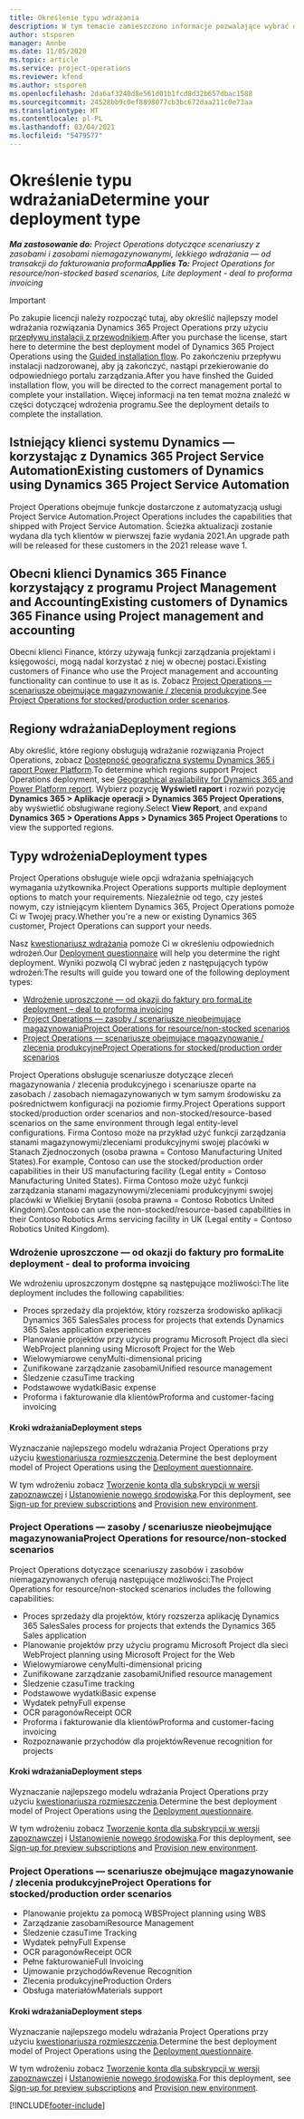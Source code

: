 ```yaml
---
title: Określenie typu wdrażania
description: W tym temacie zamieszczono informacje pozwalające wybrać odpowiedni typ wdrożenia Project Operations dla Twojej firmy.
author: stsporen
manager: Annbe
ms.date: 11/05/2020
ms.topic: article
ms.service: project-operations
ms.reviewer: kfend
ms.author: stsporen
ms.openlocfilehash: 2da6af3240d8e561d01b1fcd8d32b657dbac1588
ms.sourcegitcommit: 24528bb9c0ef8898077cb3bc672daa211c0e73aa
ms.translationtype: HT
ms.contentlocale: pl-PL
ms.lasthandoff: 03/04/2021
ms.locfileid: "5479577"
---
```

# <a name="determine-your-deployment-type"></a><span data-ttu-id="743fe-103">Określenie typu wdrażania</span><span class="sxs-lookup"><span data-stu-id="743fe-103">Determine your deployment type</span></span>

<span data-ttu-id="743fe-104">_**Ma zastosowanie do:** Project Operations dotyczące scenariuszy z zasobami i zasobami niemagazynowanymi, lekkiego wdrażania — od transakcji do fakturowania proforma_</span><span class="sxs-lookup"><span data-stu-id="743fe-104">_**Applies To:** Project Operations for resource/non-stocked based scenarios, Lite deployment - deal to proforma invoicing_</span></span>

> [!IMPORTANT]
> <span data-ttu-id="743fe-105">Po zakupie licencji należy rozpocząć tutaj, aby określić najlepszy model wdrażania rozwiązania Dynamics 365 Project Operations przy użyciu [przepływu instalacji z przewodnikiem](https://aka.ms/provisionprojectoperations).</span><span class="sxs-lookup"><span data-stu-id="743fe-105">After you purchase the license, start here to determine the best deployment model of Dynamics 365 Project Operations using the [Guided installation flow](https://aka.ms/provisionprojectoperations).</span></span>
> <span data-ttu-id="743fe-106">Po zakończeniu przepływu instalacji nadzorowanej, aby ją zakończyć, nastąpi przekierowanie do odpowiedniego portalu zarządzania.</span><span class="sxs-lookup"><span data-stu-id="743fe-106">After you have finshed the Guided installation flow, you will be directed to the correct management portal to complete your installation.</span></span> <span data-ttu-id="743fe-107">Więcej informacji na ten temat można znaleźć w części dotyczącej wdrożenia programu.</span><span class="sxs-lookup"><span data-stu-id="743fe-107">See the deployment details to complete the installation.</span></span>


## <a name="existing-customers-of-dynamics-using-dynamics-365-project-service-automation"></a><span data-ttu-id="743fe-108">Istniejący klienci systemu Dynamics — korzystając z Dynamics 365 Project Service Automation</span><span class="sxs-lookup"><span data-stu-id="743fe-108">Existing customers of Dynamics using Dynamics 365 Project Service Automation</span></span>
<span data-ttu-id="743fe-109">Project Operations obejmuje funkcje dostarczone z automatyzacją usługi Project Service Automation.</span><span class="sxs-lookup"><span data-stu-id="743fe-109">Project Operations includes the capabilities that shipped with Project Service Automation.</span></span> <span data-ttu-id="743fe-110">Ścieżka aktualizacji zostanie wydana dla tych klientów w pierwszej fazie wydania 2021.</span><span class="sxs-lookup"><span data-stu-id="743fe-110">An upgrade path will be released for these customers in the 2021 release wave 1.</span></span>

## <a name="existing-customers-of-dynamics-365-finance-using-project-management-and-accounting"></a><span data-ttu-id="743fe-111">Obecni klienci Dynamics 365 Finance korzystający z programu Project Management and Accounting</span><span class="sxs-lookup"><span data-stu-id="743fe-111">Existing customers of Dynamics 365 Finance using Project management and accounting</span></span> 

<span data-ttu-id="743fe-112">Obecni klienci Finance, którzy używają funkcji zarządzania projektami i księgowości, mogą nadal korzystać z niej w obecnej postaci.</span><span class="sxs-lookup"><span data-stu-id="743fe-112">Existing customers of Finance who use the Project management and accounting functionality can continue to use it as is.</span></span> <span data-ttu-id="743fe-113">Zobacz [Project Operations — scenariusze obejmujące magazynowanie / zlecenia produkcyjne](#pma).</span><span class="sxs-lookup"><span data-stu-id="743fe-113">See [Project Operations for stocked/production order scenarios](#pma).</span></span>


## <a name="deployment-regions"></a><span data-ttu-id="743fe-114">Regiony wdrażania</span><span class="sxs-lookup"><span data-stu-id="743fe-114">Deployment regions</span></span>
<span data-ttu-id="743fe-115">Aby określić, które regiony obsługują wdrażanie rozwiązania Project Operations, zobacz [Dostępność geograficzna systemu Dynamics 365 i raport Power Platform](https://dynamics.microsoft.com/en-us/geographic-availability/).</span><span class="sxs-lookup"><span data-stu-id="743fe-115">To determine which regions support Project Operations deployment, see [Geographical availability for Dynamics 365 and Power Platform report](https://dynamics.microsoft.com/en-us/geographic-availability/).</span></span> <span data-ttu-id="743fe-116">Wybierz pozycję **Wyświetl raport** i rozwiń pozycję **Dynamics 365 > Aplikacje operacji > Dynamics 365 Project Operations**, aby wyświetlić obsługiwane regiony.</span><span class="sxs-lookup"><span data-stu-id="743fe-116">Select **View Report**, and expand **Dynamics 365 > Operations Apps > Dynamics 365 Project Operations** to view the supported regions.</span></span>

## <a name="deployment-types"></a><span data-ttu-id="743fe-117">Typy wdrożenia</span><span class="sxs-lookup"><span data-stu-id="743fe-117">Deployment types</span></span>
<span data-ttu-id="743fe-118">Project Operations obsługuje wiele opcji wdrażania spełniających wymagania użytkownika.</span><span class="sxs-lookup"><span data-stu-id="743fe-118">Project Operations supports multiple deployment options to match your requirements.</span></span> <span data-ttu-id="743fe-119">Niezależnie od tego, czy jesteś nowym, czy istniejącym klientem Dynamics 365, Project Operations pomoże Ci w Twojej pracy.</span><span class="sxs-lookup"><span data-stu-id="743fe-119">Whether you're a new or existing Dynamics 365 customer, Project Operations can support your needs.</span></span>

<span data-ttu-id="743fe-120">Nasz [kwestionariusz wdrażania](https://aka.ms/provisionprojectoperations) pomoże Ci w określeniu odpowiednich wdrożeń.</span><span class="sxs-lookup"><span data-stu-id="743fe-120">Our [Deployment questionnaire](https://aka.ms/provisionprojectoperations) will help you determine the right deployment.</span></span> <span data-ttu-id="743fe-121">Wyniki pozwolą CI wybrać jeden z następujących typów wdrożeń:</span><span class="sxs-lookup"><span data-stu-id="743fe-121">The results will guide you toward one of the following deployment types:</span></span>

- [<span data-ttu-id="743fe-122">Wdrożenie uproszczone — od okazji do faktury pro forma</span><span class="sxs-lookup"><span data-stu-id="743fe-122">Lite deployment – deal to proforma invoicing</span></span>](#lite)
- [<span data-ttu-id="743fe-123">Project Operations — zasoby / scenariusze nieobejmujące magazynowania</span><span class="sxs-lookup"><span data-stu-id="743fe-123">Project Operations for resource/non-stocked scenarios</span></span>](#integrated)
- [<span data-ttu-id="743fe-124">Project Operations — scenariusze obejmujące magazynowanie / zlecenia produkcyjne</span><span class="sxs-lookup"><span data-stu-id="743fe-124">Project Operations for stocked/production order scenarios</span></span>](#pma)

<span data-ttu-id="743fe-125">Project Operations obsługuje scenariusze dotyczące zleceń magazynowania / zlecenia produkcyjnego i scenariusze oparte na zasobach / zasobach niemagazynowanych w tym samym środowisku za pośrednictwem konfiguracji na poziomie firmy.</span><span class="sxs-lookup"><span data-stu-id="743fe-125">Project Operations support stocked/production order scenarios and non-stocked/resource-based scenarios on the same environment through legal entity-level configurations.</span></span> <span data-ttu-id="743fe-126">Firma Contoso może na przykład użyć funkcji zarządzania stanami magazynowymi/zleceniami produkcyjnymi swojej placówki w Stanach Zjednoczonych (osoba prawna = Contoso Manufacturing United States).</span><span class="sxs-lookup"><span data-stu-id="743fe-126">For example, Contoso can use the stocked/production order capabilities in their US manufacturing facility (Legal entity = Contoso Manufacturing United States).</span></span> <span data-ttu-id="743fe-127">Firma Contoso może użyć funkcji zarządzania stanami magazynowymi/zleceniami produkcyjnymi swojej placówki w Wielkiej Brytanii (osoba prawna = Contoso Robotics United Kingdom).</span><span class="sxs-lookup"><span data-stu-id="743fe-127">Contoso can use the non-stocked/resource-based capabilities in their Contoso Robotics Arms servicing facility in UK (Legal entity = Contoso Robotics United Kingdom).</span></span>

### <a name="lite-deployment---deal-to-proforma-invoicing"></a><a  name="lite"></a><span data-ttu-id="743fe-128">Wdrożenie uproszczone — od okazji do faktury pro forma</span><span class="sxs-lookup"><span data-stu-id="743fe-128">Lite deployment - deal to proforma invoicing</span></span>

<span data-ttu-id="743fe-129">We wdrożeniu uproszczonym dostępne są następujące możliwości:</span><span class="sxs-lookup"><span data-stu-id="743fe-129">The lite deployment includes the following capabilities:</span></span>

- <span data-ttu-id="743fe-130">Proces sprzedaży dla projektów, który rozszerza środowisko aplikacji Dynamics 365 Sales</span><span class="sxs-lookup"><span data-stu-id="743fe-130">Sales process for projects that extends Dynamics 365 Sales application experiences</span></span>
- <span data-ttu-id="743fe-131">Planowanie projektów przy użyciu programu Microsoft Project dla sieci Web</span><span class="sxs-lookup"><span data-stu-id="743fe-131">Project planning using Microsoft Project for the Web</span></span>
- <span data-ttu-id="743fe-132">Wielowymiarowe ceny</span><span class="sxs-lookup"><span data-stu-id="743fe-132">Multi-dimensional pricing</span></span>
- <span data-ttu-id="743fe-133">Zunifikowane zarządzanie zasobami</span><span class="sxs-lookup"><span data-stu-id="743fe-133">Unified resource management</span></span>
- <span data-ttu-id="743fe-134">Śledzenie czasu</span><span class="sxs-lookup"><span data-stu-id="743fe-134">Time tracking</span></span>
- <span data-ttu-id="743fe-135">Podstawowe wydatki</span><span class="sxs-lookup"><span data-stu-id="743fe-135">Basic expense</span></span>
- <span data-ttu-id="743fe-136">Proforma i fakturowanie dla klientów</span><span class="sxs-lookup"><span data-stu-id="743fe-136">Proforma and customer-facing invoicing</span></span> 

#### <a name="deployment-steps"></a><span data-ttu-id="743fe-137">Kroki wdrażania</span><span class="sxs-lookup"><span data-stu-id="743fe-137">Deployment steps</span></span>
<span data-ttu-id="743fe-138">Wyznaczanie najlepszego modelu wdrażania Project Operations przy użyciu [kwestionariusza rozmieszczenia](https://aka.ms/provisionprojectoperations).</span><span class="sxs-lookup"><span data-stu-id="743fe-138">Determine the best deployment model of Project Operations using the [Deployment questionnaire](https://aka.ms/provisionprojectoperations).</span></span>

<span data-ttu-id="743fe-139">W tym wdrożeniu zobacz [Tworzenie konta dla subskrypcji w wersji zapoznawczej](lite-preview-subscription-sign-up.md) i [Ustanowienie nowego środowiska](lite-deployment.md).</span><span class="sxs-lookup"><span data-stu-id="743fe-139">For this deployment, see [Sign-up for preview subscriptions](lite-preview-subscription-sign-up.md) and [Provision new environment](lite-deployment.md).</span></span> 


### <a name="project-operations-for-resourcenon-stocked-scenarios"></a><a name="integrated"></a><span data-ttu-id="743fe-140">Project Operations — zasoby / scenariusze nieobejmujące magazynowania</span><span class="sxs-lookup"><span data-stu-id="743fe-140">Project Operations for resource/non-stocked scenarios</span></span>
<span data-ttu-id="743fe-141">Project Operations dotyczące scenariuszy zasobów i zasobów niemagazynowanych oferują następujące możliwości:</span><span class="sxs-lookup"><span data-stu-id="743fe-141">The Project Operations for resource/non-stocked scenarios includes the following capabilities:</span></span>
 
- <span data-ttu-id="743fe-142">Proces sprzedaży dla projektów, który rozszerza aplikację Dynamics 365 Sales</span><span class="sxs-lookup"><span data-stu-id="743fe-142">Sales process for projects that extends the Dynamics 365 Sales application</span></span>
- <span data-ttu-id="743fe-143">Planowanie projektów przy użyciu programu Microsoft Project dla sieci Web</span><span class="sxs-lookup"><span data-stu-id="743fe-143">Project planning using Microsoft Project for the Web</span></span>
- <span data-ttu-id="743fe-144">Wielowymiarowe ceny</span><span class="sxs-lookup"><span data-stu-id="743fe-144">Multi-dimensional pricing</span></span>
- <span data-ttu-id="743fe-145">Zunifikowane zarządzanie zasobami</span><span class="sxs-lookup"><span data-stu-id="743fe-145">Unified resource management</span></span>
- <span data-ttu-id="743fe-146">Śledzenie czasu</span><span class="sxs-lookup"><span data-stu-id="743fe-146">Time tracking</span></span>
- <span data-ttu-id="743fe-147">Podstawowe wydatki</span><span class="sxs-lookup"><span data-stu-id="743fe-147">Basic expense</span></span>
- <span data-ttu-id="743fe-148">Wydatek pełny</span><span class="sxs-lookup"><span data-stu-id="743fe-148">Full expense</span></span>
- <span data-ttu-id="743fe-149">OCR paragonów</span><span class="sxs-lookup"><span data-stu-id="743fe-149">Receipt OCR</span></span>
- <span data-ttu-id="743fe-150">Proforma i fakturowanie dla klientów</span><span class="sxs-lookup"><span data-stu-id="743fe-150">Proforma and customer-facing invoicing</span></span> 
- <span data-ttu-id="743fe-151">Rozpoznawanie przychodów dla projektów</span><span class="sxs-lookup"><span data-stu-id="743fe-151">Revenue recognition for projects</span></span>

#### <a name="deployment-steps"></a><span data-ttu-id="743fe-152">Kroki wdrażania</span><span class="sxs-lookup"><span data-stu-id="743fe-152">Deployment steps</span></span>
<span data-ttu-id="743fe-153">Wyznaczanie najlepszego modelu wdrażania Project Operations przy użyciu [kwestionariusza rozmieszczenia](https://aka.ms/provisionprojectoperations).</span><span class="sxs-lookup"><span data-stu-id="743fe-153">Determine the best deployment model of Project Operations using the [Deployment questionnaire](https://aka.ms/provisionprojectoperations).</span></span>

<span data-ttu-id="743fe-154">W tym wdrożeniu zobacz [Tworzenie konta dla subskrypcji w wersji zapoznawczej](resource-sign-up-preview-subscription.md) i [Ustanowienie nowego środowiska](resource-provision-new-environment.md).</span><span class="sxs-lookup"><span data-stu-id="743fe-154">For this deployment, see [Sign-up for preview subscriptions](resource-sign-up-preview-subscription.md) and [Provision new environment](resource-provision-new-environment.md).</span></span> 


### <a name="project-operations-for-stockedproduction-order-scenarios"></a><a name="pma"></a><span data-ttu-id="743fe-155">Project Operations — scenariusze obejmujące magazynowanie / zlecenia produkcyjne</span><span class="sxs-lookup"><span data-stu-id="743fe-155">Project Operations for stocked/production order scenarios</span></span>

- <span data-ttu-id="743fe-156">Planowanie projektu za pomocą WBS</span><span class="sxs-lookup"><span data-stu-id="743fe-156">Project planning using WBS</span></span>
- <span data-ttu-id="743fe-157">Zarządzanie zasobami</span><span class="sxs-lookup"><span data-stu-id="743fe-157">Resource Management</span></span>
- <span data-ttu-id="743fe-158">Śledzenie czasu</span><span class="sxs-lookup"><span data-stu-id="743fe-158">Time Tracking</span></span>
- <span data-ttu-id="743fe-159">Wydatek pełny</span><span class="sxs-lookup"><span data-stu-id="743fe-159">Full Expense</span></span>
- <span data-ttu-id="743fe-160">OCR paragonów</span><span class="sxs-lookup"><span data-stu-id="743fe-160">Receipt OCR</span></span>
- <span data-ttu-id="743fe-161">Pełne fakturowanie</span><span class="sxs-lookup"><span data-stu-id="743fe-161">Full Invoicing</span></span>
- <span data-ttu-id="743fe-162">Ujmowanie przychodów</span><span class="sxs-lookup"><span data-stu-id="743fe-162">Revenue Recognition</span></span>
- <span data-ttu-id="743fe-163">Zlecenia produkcyjne</span><span class="sxs-lookup"><span data-stu-id="743fe-163">Production Orders</span></span>
- <span data-ttu-id="743fe-164">Obsługa materiałów</span><span class="sxs-lookup"><span data-stu-id="743fe-164">Materials support</span></span>

#### <a name="deployment-steps"></a><span data-ttu-id="743fe-165">Kroki wdrażania</span><span class="sxs-lookup"><span data-stu-id="743fe-165">Deployment steps</span></span>
<span data-ttu-id="743fe-166">Wyznaczanie najlepszego modelu wdrażania Project Operations przy użyciu [kwestionariusza rozmieszczenia](https://aka.ms/provisionprojectoperations).</span><span class="sxs-lookup"><span data-stu-id="743fe-166">Determine the best deployment model of Project Operations using the [Deployment questionnaire](https://aka.ms/provisionprojectoperations).</span></span>

<span data-ttu-id="743fe-167">W tym wdrożeniu zobacz [Tworzenie konta dla subskrypcji w wersji zapoznawczej](https://docs.microsoft.com/dynamics365/fin-ops-core/dev-itpro/dev-tools/sign-up-preview-subscription?toc=/dynamics365/finance/toc.json) i [Ustanowienie nowego środowiska](https://docs.microsoft.com/dynamics365/fin-ops-core/dev-itpro/deployment/deploy-demo-environment?toc=/dynamics365/finance/toc.json).</span><span class="sxs-lookup"><span data-stu-id="743fe-167">For this deployment, see [Sign-up for preview subscriptions](https://docs.microsoft.com/dynamics365/fin-ops-core/dev-itpro/dev-tools/sign-up-preview-subscription?toc=/dynamics365/finance/toc.json) and [Provision new environment](https://docs.microsoft.com/dynamics365/fin-ops-core/dev-itpro/deployment/deploy-demo-environment?toc=/dynamics365/finance/toc.json).</span></span> 



[!INCLUDE[footer-include](../includes/footer-banner.md)]

